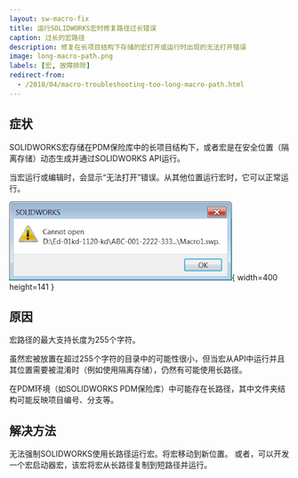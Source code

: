 ```yaml
---
layout: sw-macro-fix
title: 运行SOLIDWORKS宏时修复路径过长错误
caption: 过长的宏路径
description: 修复在长项目结构下存储的宏打开或运行时出现的无法打开错误
image: long-macro-path.png
labels: [宏, 故障排除]
redirect-from:
  - /2018/04/macro-troubleshooting-too-long-macro-path.html
---
```

## 症状

SOLIDWORKS宏存储在PDM保险库中的长项目结构下，或者宏是在安全位置（隔离存储）动态生成并通过SOLIDWORKS API运行。

当宏运行或编辑时，会显示“无法打开”错误。从其他位置运行宏时，它可以正常运行。

![运行宏时出现的错误](long-macro-path.png){ width=400 height=141 }

## 原因

宏路径的最大支持长度为255个字符。

虽然宏被放置在超过255个字符的目录中的可能性很小，但当宏从API中运行并且其位置需要被混淆时（例如使用隔离存储），仍然有可能使用长路径。

在PDM环境（如SOLIDWORKS PDM保险库）中可能存在长路径，其中文件夹结构可能反映项目编号、分支等。

## 解决方法

无法强制SOLIDWORKS使用长路径运行宏。将宏移动到新位置。
或者，可以开发一个宏启动器宏，该宏将宏从长路径复制到短路径并运行。